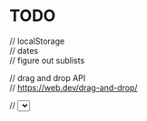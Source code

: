 # TODO

// localStorage             
// dates            
// figure out sublists              

// drag and drop API            
// https://web.dev/drag-and-drop/       

// <select> pulldown for priority (maybe put this into expanded card and not normal todo)        